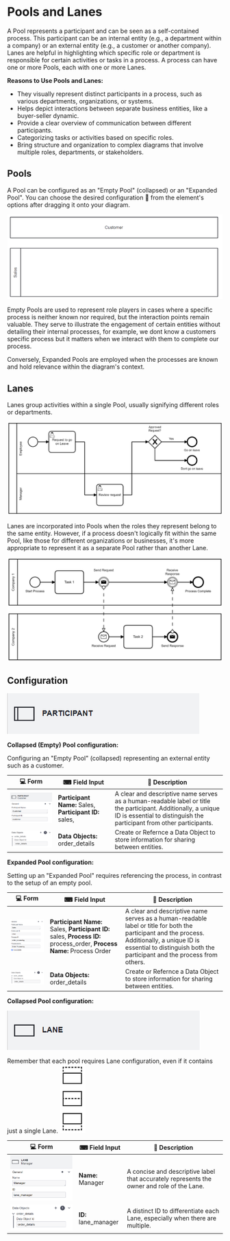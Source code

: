 # Pools and Lanes

A Pool represents a participant and can be seen as a self-contained process. This participant can be an internal entity (e.g., a department within a company) or an external entity (e.g., a customer or another company). Lanes are helpful in highlighting which specific role or department is responsible for certain activities or tasks in a process. A process can have one or more Pools, each with one or more Lanes.

**Reasons to Use Pools and Lanes:**

- They visually represent distinct participants in a process, such as various departments, organizations, or systems.
- Helps depict interactions between separate business entities, like a buyer-seller dynamic.
- Provide a clear overview of communication between different participants.
- Categorizing tasks or activities based on specific roles.
- Bring structure and organization to complex diagrams that involve multiple roles, departments, or stakeholders.

 
## Pools

A Pool can be configured as an "Empty Pool" (collapsed) or an "Expanded Pool". You can choose the desired configuration 🔧 from the element's options after dragging it onto your diagram.

![pools_and_lanes](images/pools_and_lanes.png) 

Empty Pools are used to represent role players in cases where a specific process is neither known nor required, but the interaction points remain valuable. They serve to illustrate the engagement of certain entities without detailing their internal processes, for example, we dont know a customers specific process but it matters when we interact with them to complete our process.

Conversely, Expanded Pools are employed when the processes are known and hold relevance within the diagram's context. 

## Lanes

Lanes group activities within a single Pool, usually signifying different roles or departments. 

![lanes](images/lanes.png)

Lanes are incorporated into Pools when the roles they represent belong to the same entity. However, if a process doesn't logically fit within the same Pool, like those for different organizations or businesses, it's more appropriate to represent it as a separate Pool rather than another Lane.

![lanes](images/separate_pools.png)

## Configuration

![participant_configuration](images/participant_configuration.png)

**Collapsed (Empty) Pool configuration:**

Configuring an "Empty Pool" (collapsed) representing an external entity such as a customer.

| 💻 Form | ⌨ Field Input | 📝 Description |
| --- | --- | --- |
| ![participant_sales](images/participant_customer.png) | **Participant Name:** Sales, **Participant ID:** sales, | A clear and descriptive name serves as a human-readable label or title the participant. Additionally, a unique ID is essential to distinguish the participant from other participants. |
| ![data_object_pools](images/data_object_pools.png) | **Data Objects:** order_details | Create or Refernce a Data Object to store information for sharing between entities. |

**Expanded Pool configuration:**

Setting up an "Expanded Pool" requires referencing the process, in contrast to the setup of an empty pool.

| 💻 Form | ⌨ Field Input | 📝 Description |
| --- | --- | --- |
| ![participant_sales](images/participant_sales.png) | **Participant Name:** Sales, **Participant ID:** sales,  **Process ID:** process_order, **Process Name:** Process Order | A clear and descriptive name serves as a human-readable label or title for both the participant and the process. Additionally, a unique ID is essential to distinguish both the participant and the process from others. |
| ![data_object_pools](images/data_object_pools.png) | **Data Objects:** order_details | Create or Refernce a Data Object to store information for sharing between entities. |

**Collapsed Pool configuration:**

![lanes](images/lane_configuration.png)

Remember that each pool requires Lane configuration, even if it contains just a single Lane.
![lanes](images/pool_settings.png)

| 💻 Form | ⌨ Field Input | 📝 Description |
| --- | --- | --- |
| ![participant_sales](images/participant_lane.png) | **Name:** Manager | A concise and descriptive label that accurately represents the owner and role of the Lane. |
| ![data_object_pools](images/data_object_pools.png) | **ID:** lane_manager | A distinct ID to differentiate each Lane, especially when there are multiple.|
